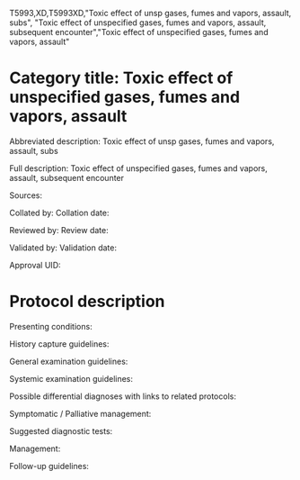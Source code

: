 T5993,XD,T5993XD,"Toxic effect of unsp gases, fumes and vapors, assault, subs", "Toxic effect of unspecified gases, fumes and vapors, assault, subsequent encounter","Toxic effect of unspecified gases, fumes and vapors, assault"
# Category title: Toxic effect of unspecified gases, fumes and vapors, assault

Abbreviated description: Toxic effect of unsp gases, fumes and vapors, assault, subs

Full description: Toxic effect of unspecified gases, fumes and vapors, assault, subsequent encounter

Sources:

Collated by:
Collation date:

Reviewed by:
Review date:

Validated by:
Validation date:

Approval UID:

# Protocol description

Presenting conditions:

History capture guidelines:

General examination guidelines:

Systemic examination guidelines:

Possible differential diagnoses with links to related protocols:

Symptomatic / Palliative management:

Suggested diagnostic tests:

Management:

Follow-up guidelines:

